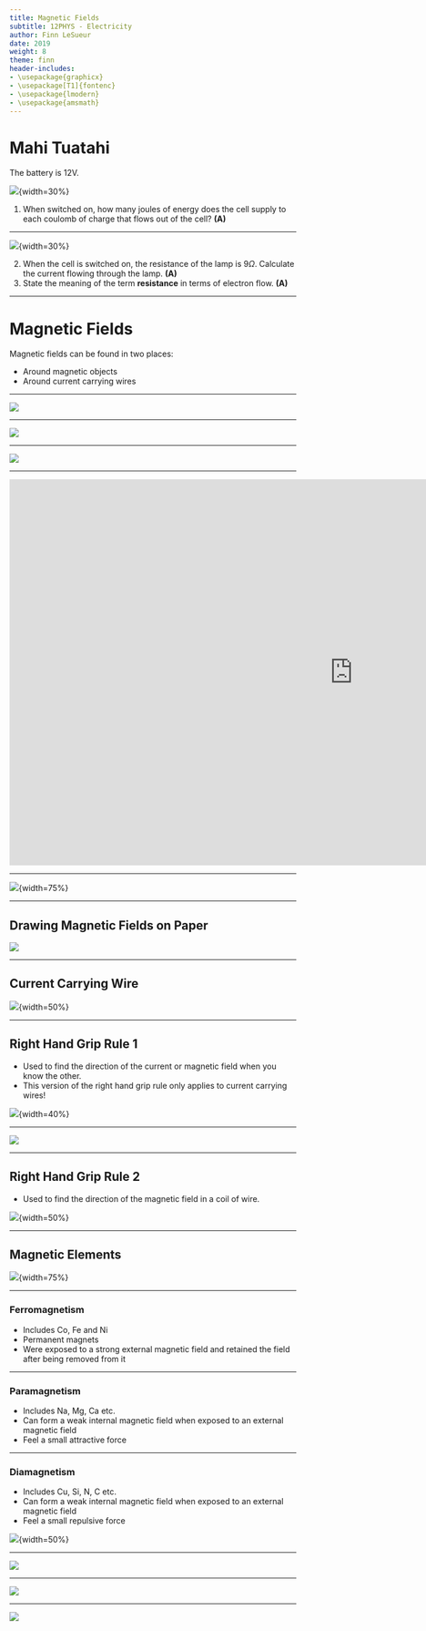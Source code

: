 ```yaml
---
title: Magnetic Fields
subtitle: 12PHYS - Electricity
author: Finn LeSueur
date: 2019
weight: 8
theme: finn
header-includes:
- \usepackage{graphicx}
- \usepackage[T1]{fontenc}
- \usepackage{lmodern}
- \usepackage{amsmath}
---
```


# Mahi Tuatahi

The battery is 12V.

![](../assets/8-circuit.jpg){width=30%}

1. When switched on, how many joules of energy does the cell supply to each coulomb of charge that flows out of the cell? __(A)__

---

![](../assets/8-circuit.jpg){width=30%}

2. When the cell is switched on, the resistance of the lamp is $9\Omega$. Calculate the current flowing through the lamp. __(A)__
3. State the meaning of the term __resistance__ in terms of electron flow. __(A)__

---

# Magnetic Fields

Magnetic fields can be found in two places:

- Around magnetic objects
- Around current carrying wires

---

![](../assets/8-bar-magnet.jpg)

---

![](../assets/8-iron-filings.jpg)

---

![](../assets/8-attraction-repulsion.png)

---

<iframe width="1206" height="678" src="https://www.youtube.com/embed/aVqN1tW1k7w" frameborder="0" allow="accelerometer; autoplay; encrypted-media; gyroscope; picture-in-picture" allowfullscreen></iframe>

---

![](../assets/8-earth-magnetic-field.jpg){width=75%}

---

## Drawing Magnetic Fields on Paper

![](../assets/8-field-in-and-out.png)

---

## Current Carrying Wire

![](../assets/8-field-wire.jpg){width=50%}

---

## Right Hand Grip Rule 1

- Used to find the direction of the current or magnetic field when you know the other.
- This version of the right hand grip rule only applies to current carrying wires!

![](../assets/8-right-hand-rule-1.gif){width=40%}

---

![](../assets/magnetic_fields-current-carrying-wire.png)

---

## Right Hand Grip Rule 2

- Used to find the direction of the magnetic field in a coil of wire.

![](../assets/8-right-hand-grip-2.png){width=50%}

---

## Magnetic Elements

![](../assets/8-magnetic-p-table.jpg){width=75%}

---

### Ferromagnetism

- Includes Co, Fe and Ni
- Permanent magnets
- Were exposed to a strong external magnetic field and retained the field after being removed from it

---

### Paramagnetism

- Includes Na, Mg, Ca etc.
- Can form a weak internal magnetic field when exposed to an external magnetic field
- Feel a small attractive force

---

### Diamagnetism

- Includes Cu, Si, N, C etc.
- Can form a weak internal magnetic field when exposed to an external magnetic field
- Feel a small repulsive force

![](../assets/magnetism-diamagnetism.jpg){width=50%}

---

![](../assets/8-q1.png)

---

![](../assets/8-q2.png)

---

![](../assets/8-q3.png)
